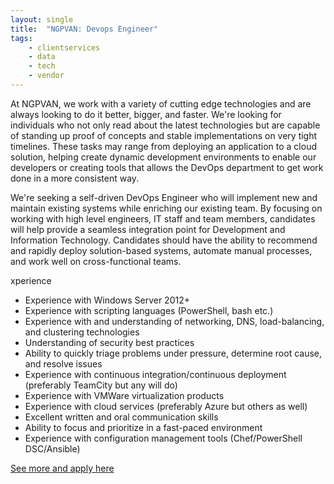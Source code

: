 ```yaml
---
layout: single
title:  "NGPVAN: Devops Engineer"
tags: 
    - clientservices
    - data
    - tech
    - vendor
---
```


At NGPVAN, we work with a variety of cutting edge technologies and are always looking to do it better, bigger, and faster.  We're looking for individuals who not only read about the latest technologies but are capable of standing up proof of concepts and stable implementations on very tight timelines.  These tasks may range from deploying an application to a cloud solution, helping create dynamic development environments to enable our developers or creating tools that allows the DevOps department to get work done in a more consistent way.

We're seeking a self-driven DevOps Engineer who will implement new and maintain existing systems while enriching our existing team. By focusing on working with high level engineers, IT staff and team members, candidates will help provide a seamless integration point for Development and Information Technology. Candidates should have the ability to recommend and rapidly deploy solution-based systems, automate manual processes, and work well on cross-functional teams. 

xperience
* Experience with Windows Server 2012+
* Experience with scripting languages (PowerShell, bash etc.)
* Experience with and understanding of networking, DNS, load-balancing, and clustering technologies
* Understanding of security best practices
* Ability to quickly triage problems under pressure, determine root cause, and resolve issues
* Experience with continuous integration/continuous deployment (preferably TeamCity but any will do)
* Experience with VMWare virtualization products
* Experience with cloud services (preferably Azure but others as well)
* Excellent written and oral communication skills
* Ability to focus and prioritize in a fast-paced environment
* Experience with configuration management tools (Chef/PowerShell DSC/Ansible)

[See more and apply here](https://ngpvan.applytojob.com/apply/OgKu2d)
